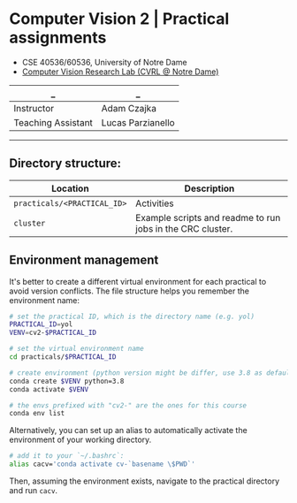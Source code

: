 # Computer Vision 2 | Practical assignments

+ CSE 40536/60536, University of Notre Dame
+ [Computer Vision Research Lab (CVRL @ Notre Dame)](https://cvrl.nd.edu/)

_ | _
 -------------------- | --------------------
Instructor            | Adam Czajka
Teaching Assistant    | Lucas Parzianello

---

## Directory structure:

Location                        | Description
 ------------------------------ | ----------
`practicals/<PRACTICAL_ID>`     | Activities
`cluster`                       | Example scripts and readme to run jobs in the CRC cluster.


## Environment management

It's better to create a different virtual environment for each practical to avoid version conflicts. The file structure helps you remember the environment name:

```bash
# set the practical ID, which is the directory name (e.g. yol)
PRACTICAL_ID=yol
VENV=cv2-$PRACTICAL_ID

# set the virtual environment name
cd practicals/$PRACTICAL_ID

# create environment (python version might be differ, use 3.8 as default)
conda create $VENV python=3.8
conda activate $VENV

# the envs prefixed with "cv2-" are the ones for this course
conda env list
```

Alternatively, you can set up an alias to automatically activate the environment of your working directory.

```bash
# add it to your `~/.bashrc`:
alias cacv='conda activate cv-`basename \$PWD`'
```

Then, assuming the environment exists, navigate to the practical directory and run `cacv`.
